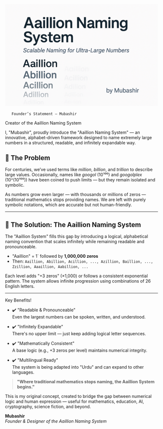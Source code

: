  ![Aaillion Banner](https://raw.githubusercontent.com/MubiKhanKhattak/Aaillion-Naming-System/main/ChatGPT%20Image%20May%209%2C%202025%2C%2012_20_48%20PM.png)
                                                 
       Founder’s Statement — Mubashir  
Creator of the Aaillion Naming System

I, "Mubashir", proudly introduce the "Aaillion Naming System" — an innovative, alphabet-driven framework designed to name extremely large numbers in a structured, readable, and infinitely expandable way.

## 🚀 The Problem

For centuries, we’ve used terms like *million*, *billion*, and *trillion* to describe large values. Occasionally, names like *googol* (10¹⁰⁰) and *googolplex* (10^(10¹⁰⁰)) have been coined to push limits — but they remain isolated and symbolic.

As numbers grow even larger — with thousands or millions of zeros — traditional mathematics stops providing names. We are left with purely symbolic notations, which are accurate but not human-friendly.

---

## 🧩 The Solution: The Aaillion Naming System

The "Aaillion System" fills this gap by introducing a logical, alphabetical naming convention that scales infinitely while remaining readable and pronounceable.

- "Aaillion" = 1` followed by **1,000,000 zeros**
- Then: `Aaillion, Abillion, Acillion, ..., Azillion, Baillion, ..., Zzillion, Aaaillion, Aabillion, ...`

Each level adds "+3 zeros" (×1,000) or follows a consistent exponential pattern. The system allows infinite progression using combinations of 26 English letters.

---

Key Benefits!

- ✔️ "Readable & Pronounceable"  
  Even the largest numbers can be spoken, written, and understood.

- ✔️ "Infinitely Expandable"  
  There's no upper limit — just keep adding logical letter sequences.

- ✔️ "Mathematically Consistent"  
  A base logic (e.g., +3 zeros per level) maintains numerical integrity.

- ✔️ "Multilingual Ready"  
  The system is being adapted into "Urdu" and can expand to other languages.

> **"Where traditional mathematics stops naming, the Aaillion System begins."**

This is my original concept, created to bridge the gap between numerical logic and human expression — useful for mathematics, education, AI, cryptography, science fiction, and beyond.

**Mubashir**  
*Founder & Designer of the Aaillion Naming System*

